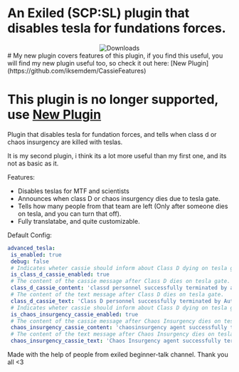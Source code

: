 # An Exiled (SCP:SL) plugin that disables tesla for fundations forces.
<div align="center">
    
<img src="https://img.shields.io/github/downloads/iksemdem/AdvancedTesla/total?style=for-the-badge&logo=github" alt="Downloads">

</div>
# My new plugin covers features of this plugin, if you find this useful, you will find my new plugin useful too, so check it out here: [New Plugin](https://github.com/iksemdem/CassieFeatures)

# This plugin is no longer supported, use [New Plugin](https://github.com/iksemdem/CassieFeatures)
Plugin that disables tesla for fundation forces, and tells when class d or chaos insurgency are killed with teslas.

It is my second plugin, i think its a lot more useful than my first one, and its not as basic as it.

Features:
 - Disables teslas for MTF and scientists
 - Announces when class D or chaos insurgency dies due to tesla gate.
 - Tells how many people from that team are left (Only after someone dies on tesla, and you can turn that off).
 - Fully translatabe, and quite customizable.

 Default Config:
 ```yml 
advanced_tesla:
  is_enabled: true
  debug: false
  # Indicates wheter cassie should inform about Class D dying on tesla gate.
  is_class_d_cassie_enabled: true
  # The content of the cassie message after Class D dies on tesla gate. (Use {TeamMembersAlive} to get the number of reamining team members of the dying player)
  class_d_cassie_content: 'classd personnel successfully terminated by automatic security system . awaitingrecontainment {TeamMembersAlive} class d personnel'
  # The content of the text message after Class D dies on tesla gate.
  class_d_cassie_text: 'Class D personnel successfully terminated by Automatic Serucity System. Awaiting recontainment of {TeamMembersAlive} class d personnel.'
  # Indicates wheter cassie should inform about Class D dying on tesla gate.
  is_chaos_insurgency_cassie_enabled: true
  # The content of the cassie message after Chaos Insurgency dies on tesla gate.
  chaos_insurgency_cassie_content: 'chaosinsurgency agent successfully terminated by automatic security system . awaitingrecontainment {TeamMembersAlive} chaosinsurgency agents'
  # The content of the text message after Chaos Insurgency dies on tesla gate.
  chaos_insurgency_cassie_text: 'Chaos Insurgency agent successfully terminated by Automatic Security System. Awaiting recontainment of {TeamMembersAlive} Chaos Insurgency agents.'
 ```

 Made with the help of people from exiled beginner-talk channel. Thank you all <3

